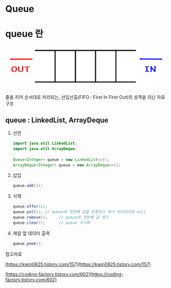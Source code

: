 # Queue

# queue 란

![Untitled](images/queue1.png)

줄을 지어 순서대로 처리되는, 선입선출(FIFO : First In First Out)의 성격을 지닌 자료구조

## queue : LinkedList, ArrayDeque

1. 선언
    
    ```java
    import java.util.LinkedList;
    import java.util.ArrayDeque;
    
    Queue<Integer> queue = new LinkedList<>();
    ArrayDeque<Integer> queue = new ArrayDeque<>();
    ```
    
2. 삽입
    
    ```java
    queue.add(1);
    ```
    
3. 삭제
    
    ```java
    queue.offer(1);
    queue.poll(); // queue에 첫번째 값을 반환하고 제거 비어있다면 null
    queue.remove();     // queue에 첫번째 값 제거
    queue.clear();      // queue 초기화
    ```
    
4. 제일 앞 데이터 출력
    
    ```java
    queue.peek(); 
    ```
    

참고자료

[https://kwin0825.tistory.com/157](https://kwin0825.tistory.com/157)

[https://coding-factory.tistory.com/602](https://coding-factory.tistory.com/602)